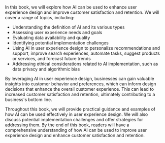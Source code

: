
In this book, we will explore how AI can be used to enhance user experience design and improve customer satisfaction and retention. We will cover a range of topics, including:

* Understanding the definition of AI and its various types
* Assessing user experience needs and goals
* Evaluating data availability and quality
* Identifying potential implementation challenges
* Using AI in user experience design to personalize recommendations and support, improve search experiences, automate tasks, suggest products or services, and forecast future trends
* Addressing ethical considerations related to AI implementation, such as data privacy and algorithmic bias

By leveraging AI in user experience design, businesses can gain valuable insights into customer behavior and preferences, which can inform design decisions that enhance the overall customer experience. This can lead to increased customer satisfaction and retention, ultimately contributing to a business's bottom line.

Throughout this book, we will provide practical guidance and examples of how AI can be used effectively in user experience design. We will also discuss potential implementation challenges and offer strategies for addressing them. By the end of this book, readers will have a comprehensive understanding of how AI can be used to improve user experience design and enhance customer satisfaction and retention.
